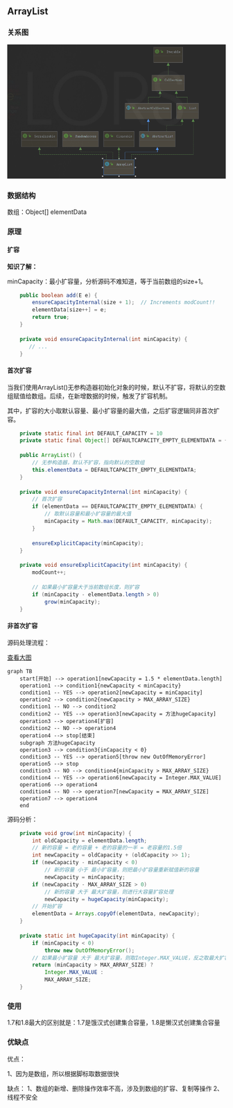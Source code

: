 ## ArrayList

### 关系图

![image-20200804154736870](ArrayList.assets/image-20200804154736870.png)

### 数据结构

数组：Object[] elementData

### 原理

#### 扩容

**知识了解：**

minCapacity：最小扩容量，分析源码不难知道，等于当前数组的size+1。

```java
    public boolean add(E e) {
        ensureCapacityInternal(size + 1);  // Increments modCount!!
        elementData[size++] = e;
        return true;
    }

    private void ensureCapacityInternal(int minCapacity) {
       // ...
    }
```

#### 首次扩容

当我们使用ArrayList()无参构造器初始化对象的时候，默认不扩容，将默认的空数组赋值给数组。后续，在新增数据的时候，触发了扩容机制。

其中，扩容的大小取默认容量、最小扩容量的最大值，之后扩容逻辑同非首次扩容。

```java
	private static final int DEFAULT_CAPACITY = 10
	private static final Object[] DEFAULTCAPACITY_EMPTY_ELEMENTDATA = {};

    public ArrayList() {
        // 无参构造器，默认不扩容，指向默认的空数组
        this.elementData = DEFAULTCAPACITY_EMPTY_ELEMENTDATA;
    }
    
    private void ensureCapacityInternal(int minCapacity) {
        // 首次扩容
        if (elementData == DEFAULTCAPACITY_EMPTY_ELEMENTDATA) {
            // 取默认容量和最小扩容量的最大值
            minCapacity = Math.max(DEFAULT_CAPACITY, minCapacity);
        }

        ensureExplicitCapacity(minCapacity);
    }
    
    private void ensureExplicitCapacity(int minCapacity) {
        modCount++;

        // 如果最小扩容量大于当前数组长度，则扩容
        if (minCapacity - elementData.length > 0)
            grow(minCapacity);
    }
```

#### 非首次扩容

源码处理流程：

[查看大图](https://mermaid-js.github.io/mermaid-live-editor/#/edit/eyJjb2RlIjoiZ3JhcGggVEJcbiAgICBzdGFydFvlvIDlp4tdIC0tPiBvcGVyYXRpb24xW25ld0NhcGFjaXR5ID0gMS41ICogZWxlbWVudERhdGEubGVuZ3RoXVxuICAgIG9wZXJhdGlvbjEgLS0-IGNvbmRpdGlvbjF7bmV3Q2FwYWNpdHkgPCBtaW5DYXBhY2l0eX1cbiAgICBjb25kaXRpb24xIC0tIFlFUyAtLT4gb3BlcmF0aW9uMltuZXdDYXBhY2l0eSA9IG1pbkNhcGFjaXR5XSBcbiAgICBvcGVyYXRpb24yIC0tPiBjb25kaXRpb24ye25ld0NhcGFjaXR5ID4gTUFYX0FSUkFZX1NJWkV9XG4gICAgY29uZGl0aW9uMSAtLSBOTyAtLT4gY29uZGl0aW9uMlxuICAgIGNvbmRpdGlvbjIgLS0gWUVTIC0tPiBvcGVyYXRpb24zW25ld0NhcGFjaXR5ID0g5pa55rOVaHVnZUNhcGFjaXR5XSBcbiAgICBvcGVyYXRpb24zIC0tPiBvcGVyYXRpb240W-aJqeWuuV0gXG4gICAgY29uZGl0aW9uMiAtLSBOTyAtLT4gb3BlcmF0aW9uNFxuICAgIG9wZXJhdGlvbjQgLS0-IHN0b3Bb57uT5p2fXVxuICAgIHN1YmdyYXBoIOaWueazlWh1Z2VDYXBhY2l0eVxuICAgIG9wZXJhdGlvbjMgLS0-IGNvbmRpdGlvbjN7aW5DYXBhY2l0eSA8IDB9XG4gICAgY29uZGl0aW9uMyAtLSBZRVMgLS0-IG9wZXJhdGlvbjVbdGhyb3cgbmV3IE91dE9mTWVtb3J5RXJyb3JdIFxuICAgIG9wZXJhdGlvbjUgLS0-IHN0b3BcbiAgICBjb25kaXRpb24zIC0tIE5PIC0tPiBjb25kaXRpb240e21pbkNhcGFjaXR5ID4gTUFYX0FSUkFZX1NJWkV9XG4gICAgY29uZGl0aW9uNCAtLSBZRVMgLS0-IG9wZXJhdGlvbjZbbmV3Q2FwYWNpdHkgPSBJbnRlZ2VyLk1BWF9WQUxVRV0gXG4gICAgb3BlcmF0aW9uNiAtLT4gb3BlcmF0aW9uNFxuICAgIGNvbmRpdGlvbjQgLS0gTk8gLS0-IG9wZXJhdGlvbjdbbmV3Q2FwYWNpdHkgPSBNQVhfQVJSQVlfU0laRV0gXG4gICAgb3BlcmF0aW9uNyAtLT4gb3BlcmF0aW9uNFxuICAgIGVuZCIsIm1lcm1haWQiOnsidGhlbWUiOiJkZWZhdWx0In19)

```mermaid
graph TB
    start[开始] --> operation1[newCapacity = 1.5 * elementData.length]
    operation1 --> condition1{newCapacity < minCapacity}
    condition1 -- YES --> operation2[newCapacity = minCapacity] 
    operation2 --> condition2{newCapacity > MAX_ARRAY_SIZE}
    condition1 -- NO --> condition2
    condition2 -- YES --> operation3[newCapacity = 方法hugeCapacity] 
    operation3 --> operation4[扩容] 
    condition2 -- NO --> operation4
    operation4 --> stop[结束]
    subgraph 方法hugeCapacity
    operation3 --> condition3{inCapacity < 0}
    condition3 -- YES --> operation5[throw new OutOfMemoryError] 
    operation5 --> stop
    condition3 -- NO --> condition4{minCapacity > MAX_ARRAY_SIZE}
    condition4 -- YES --> operation6[newCapacity = Integer.MAX_VALUE] 
    operation6 --> operation4
    condition4 -- NO --> operation7[newCapacity = MAX_ARRAY_SIZE] 
    operation7 --> operation4
    end
```

源码分析：

```java
    private void grow(int minCapacity) {
        int oldCapacity = elementData.length;
        // 新的容量 = 老的容量 + 老的容量的一半 = 老容量的1.5倍
        int newCapacity = oldCapacity + (oldCapacity >> 1);
        if (newCapacity - minCapacity < 0)
            // 新的容量 小于 最小扩容量，则把最小扩容量重新赋值新的容量
            newCapacity = minCapacity;
        if (newCapacity - MAX_ARRAY_SIZE > 0)
            // 新的容量 大于 最大扩容量，则进行大容量扩容处理
            newCapacity = hugeCapacity(minCapacity);
        // 开始扩容
        elementData = Arrays.copyOf(elementData, newCapacity);
    }
     
    private static int hugeCapacity(int minCapacity) {
        if (minCapacity < 0) 
            throw new OutOfMemoryError();
        // 如果最小扩容量 大于 最大扩容量，则取Integer.MAX_VALUE，反之取最大扩容量
        return (minCapacity > MAX_ARRAY_SIZE) ?
            Integer.MAX_VALUE :
            MAX_ARRAY_SIZE;
    }

```

### 使用

1.7和1.8最大的区别就是：1.7是饿汉式创建集合容量，1.8是懒汉式创建集合容量

### 优缺点

优点：

1、因为是数组，所以根据脚标取数据很快

缺点：
1、数组的新增、删除操作效率不高，涉及到数组的扩容、复制等操作
2、线程不安全



























